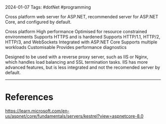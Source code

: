 2024-01-07
Tags: #dotNet #programming 

Cross platform web server for ASP.NET, recommended server for ASP.NET Core, and configured by default.

Cross platform
High performance
Optimised for resource constrained environments
Supports HTTPS and is hardened
Supports HTTP/1.1, HTTP/2, HTTP/3, and WebSockets
Integrated with ASP.NET Core
Supports multiple workloads
Customisable
Provides performance diagnostics

Designed to be used with a reverse proxy server, such as IIS or Nginx, which handles load balancing and SSL termination tasks. IIS has more advanced features, but is less integrated and not the recomended server by default.


---
# References

https://learn.microsoft.com/en-us/aspnet/core/fundamentals/servers/kestrel?view=aspnetcore-8.0
